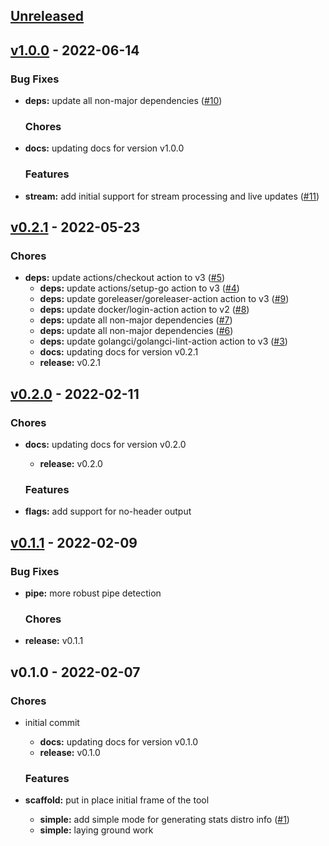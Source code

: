 <a name="unreleased"></a>
## [Unreleased]


<a name="v1.0.0"></a>
## [v1.0.0] - 2022-06-14
### Bug Fixes
- **deps:** update all non-major dependencies ([#10](https://github.com/clok/sig/issues/10))
  
  ### Chores
- **docs:** updating docs for version v1.0.0
  
  ### Features
- **stream:** add initial support for stream processing and live updates ([#11](https://github.com/clok/sig/issues/11))
  
  
<a name="v0.2.1"></a>
## [v0.2.1] - 2022-05-23
### Chores
- **deps:** update actions/checkout action to v3 ([#5](https://github.com/clok/sig/issues/5))
  - **deps:** update actions/setup-go action to v3 ([#4](https://github.com/clok/sig/issues/4))
  - **deps:** update goreleaser/goreleaser-action action to v3 ([#9](https://github.com/clok/sig/issues/9))
  - **deps:** update docker/login-action action to v2 ([#8](https://github.com/clok/sig/issues/8))
  - **deps:** update all non-major dependencies ([#7](https://github.com/clok/sig/issues/7))
  - **deps:** update all non-major dependencies ([#6](https://github.com/clok/sig/issues/6))
  - **deps:** update golangci/golangci-lint-action action to v3 ([#3](https://github.com/clok/sig/issues/3))
  - **docs:** updating docs for version v0.2.1
  - **release:** v0.2.1
  
  
<a name="v0.2.0"></a>
## [v0.2.0] - 2022-02-11
### Chores
- **docs:** updating docs for version v0.2.0
  - **release:** v0.2.0
  
  ### Features
- **flags:** add support for no-header output
  
  
<a name="v0.1.1"></a>
## [v0.1.1] - 2022-02-09
### Bug Fixes
- **pipe:** more robust pipe detection
  
  ### Chores
- **release:** v0.1.1
  
  
<a name="v0.1.0"></a>
## v0.1.0 - 2022-02-07
### Chores
- initial commit
  - **docs:** updating docs for version v0.1.0
  - **release:** v0.1.0
  
  ### Features
- **scaffold:** put in place initial frame of the tool
  - **simple:** add simple mode for generating stats distro info ([#1](https://github.com/clok/sig/issues/1))
  - **simple:** laying ground work
  
  
[Unreleased]: https://github.com/clok/sig/compare/v1.0.0...HEAD
[v1.0.0]: https://github.com/clok/sig/compare/v0.2.1...v1.0.0
[v0.2.1]: https://github.com/clok/sig/compare/v0.2.0...v0.2.1
[v0.2.0]: https://github.com/clok/sig/compare/v0.1.1...v0.2.0
[v0.1.1]: https://github.com/clok/sig/compare/v0.1.0...v0.1.1
